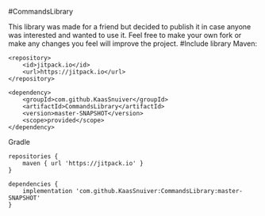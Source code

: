 #CommandsLibrary

This library was made for a friend but decided to publish it in case anyone was interested and wanted to use it.
Feel free to make your own fork or make any changes you feel will improve the project.
#Include library
Maven:
```
<repository>
    <id>jitpack.io</id>
    <url>https://jitpack.io</url>
</repository>

<dependency>
    <groupId>com.github.KaasSnuiver</groupId>
    <artifactId>CommandsLibrary</artifactId>
    <version>master-SNAPSHOT</version>
    <scope>provided</scope>
</dependency>
```
Gradle
```
repositories {
	maven { url 'https://jitpack.io' }
}

dependencies {
	implementation 'com.github.KaasSnuiver:CommandsLibrary:master-SNAPSHOT'
}
```
